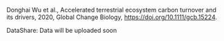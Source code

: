 

Donghai Wu et al., Accelerated terrestrial ecosystem carbon turnover and its drivers, 2020, Global Change Biology, https://doi.org/10.1111/gcb.15224.

DataShare: Data will be uploaded soon
